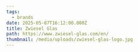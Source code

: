 ```yaml
---
tags:
  - brands
date: 2025-05-07T16:12:00.000Z
title: Zwiesel Glas
path: https://www.zwiesel-glas.com/en/
thumbnail: /media/uploads/zwiesel-glas-logo.jpg
---
```

